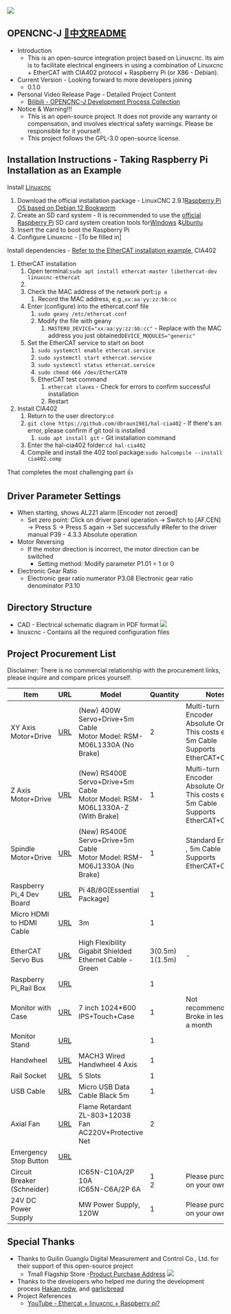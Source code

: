 ![](/Picture/machine.jpg)

## **OPENCNC-J**  [📖中文README](/README.md)

* Introduction
  * This is an open-source integration project based on Linuxcnc. Its aim is to facilitate electrical engineers in using a combination of Linuxcnc + EtherCAT with CIA402 protocol + Raspberry Pi (or X86 - Debian).
* Current Version - Looking forward to more developers joining
  * 0.1.0
* Personal Video Release Page - Detailed Project Content
  * [Bilibili - OPENCNC-J Development Process Collection](https://space.bilibili.com/341589947/channel/collectiondetail?sid=1918828)
* Notice & Warning!!!
  * This is an open-source project. It does not provide any warranty or compensation, and involves electrical safety warnings. Please be responsible for it yourself.
  * This project follows the GPL-3.0 open-source license.

## **Installation Instructions - Taking Raspberry Pi Installation as an Example**

Install [Linuxcnc](https://linuxcnc.org/)

1. Download the official installation package - LinuxCNC 2.9.1[Raspberry Pi OS based on Debian 12 Bookworm](https://www.linuxcnc.org/iso/linuxcnc-2.9.1-bookworm-rpi4.img.xz)
2. Create an SD card system - It is recommended to use the [official Raspberry Pi](https://www.raspberrypi.com/software/) SD card system creation tools for[Windows](https://downloads.raspberrypi.org/imager/imager_latest.exe) &[Ubuntu](https://downloads.raspberrypi.org/imager/imager_latest_amd64.deb)
3. Insert the card to boot the Raspberry Pi
4. Configure Linuxcnc - [To be filled in]

Install dependencies - [Refer to the EtherCAT installation example](https://forum.linuxcnc.org/ethercat/45336-ethercat-installation-from-repositories-how-to-step-by-step), CIA402

1. EtherCAT installation
   1. Open terminal:`sudo apt install ethercat-master libethercat-dev linuxcnc-ethercat`
   2.
   3. Check the MAC address of the network port:`ip a`
      1. Record the MAC address, e.g.,`xx:aa:yy:zz:bb:cc`
   4. Enter (configure) into the ethercat.conf file
      1. `sudo geany /etc/ethercat.conf`
      2. Modify the file with geany
         1. `MASTER0_DEVICE="xx:aa:yy:zz:bb:cc"` - Replace with the MAC address you just obtained`DEVICE_MODULES="generic"`
   5. Set the EtherCAT service to start on boot
      1. `sudo systemctl enable ethercat.service`
      2. `sudo systemctl start ethercat.service`
      3. `sudo systemctl status ethercat.service`
      4. `sudo chmod 666 /dev/EtherCAT0`
      5. EtherCAT test command
         1. `ethercat slaves` - Check for errors to confirm successful installation
         2. Restart
2. Install CIA402
   1. Return to the user directory:`cd`
   2. `git clone https://github.com/dbraun1981/hal-cia402` - If there's an error, please confirm if git tool is installed
      1. `sudo apt install git` - Git installation command
   3. Enter the hal-cia402 folder:`cd hal-cia402`
   4. Compile and install the 402 tool package:`sudo halcompile --install cia402.comp`

That completes the most challenging part 👍

## **Driver Parameter Settings**

* When starting, shows AL221 alarm [Encoder not zeroed]
  * Set zero point: Click on driver panel operation → Switch to [AF.CEN] → Press S → Press S again → Set successfully #Refer to the driver manual P39 - 4.3.3 Absolute operation
* Motor Reversing
  * If the motor direction is incorrect, the motor direction can be switched
    * Setting method: Modify parameter P1.01 = 1 or 0
* Electronic Gear Ratio
  * Electronic gear ratio numerator P3.08 Electronic gear ratio denominator P3.10

## **Directory Structure**

* CAD - Electrical schematic diagram in PDF format
  ![](/Picture/CAD.png)
* linuxcnc - Contains all the required configuration files

## **Project Procurement List**

Disclaimer: There is no commercial relationship with the procurement links, please inquire and compare prices yourself.


| Item                        | URL                                                                                                                                                                             | Model                                                                           | Quantity            | Notes                                                                                                  |
| ----------------------------- | --------------------------------------------------------------------------------------------------------------------------------------------------------------------------------- | --------------------------------------------------------------------------------- | --------------------- | -------------------------------------------------------------------------------------------------------- |
| XY Axis Motor+Drive         | [URL](https://detail.tmall.com/item.htm?id=651348933042&spm=2015.23436601.0.0)                                                                                                  | (New) 400W Servo+Drive+5m Cable<br/>Motor Model: RSM-M06L1330A (No Brake)       | 2                   | Multi-turn Encoder<br/>Absolute Origin, This costs extra,<br/> 5m Cable<br/>Supports EtherCAT+CIA402   |
| Z Axis Motor+Drive          | [URL](https://detail.tmall.com/item.htm?id=651348933042&spm=2015.23436601.0.0&skuId=4870002170807)                                                                              | (New) RS400E Servo+Drive+5m Cable<br/>Motor Model: RSM-M06L1330A-Z (With Brake) | 1                   | Multi-turn Encoder<br/>Absolute Origin!!! This costs extra, <br/>5m Cable<br/>Supports EtherCAT+CIA402 |
| Spindle Motor+Drive         | [URL](https://detail.tmall.com/item.htm?id=651348933042&spm=2015.23436601.0.0&skuId=4870002170807)                                                                              | (New) RS400E Servo+Drive+5m Cable<br/>Motor Model: RSM-M06J1330A (No Brake)     | 1                   | Standard Encoder<br/>, 5m Cable<br/>Supports EtherCAT+CIA402                                           |
| Raspberry Pi_4 Dev Board    | [URL](https://detail.tmall.com/item.htm?abbucket=2&id=608798378397&ns=1&skuId=4551930747475&spm=a230r.1.14.43.2fad28eea6m3ZB)                                                   | Pi 4B/8G[Essential Package]                                                     | 1                   |                                                                                                        |
| Micro HDMI to HDMI Cable    | [URL](https://detail.tmall.com/item.htm?abbucket=2&id=658377041318&ns=1&skuId=4747932408936&spm=a230r.1.14.7.399d1c02A92EDD)                                                    | 3m                                                                              | 1                   |                                                                                                        |
| EtherCAT Servo Bus          | [URL](https://detail.tmall.com/item.htm?abbucket=2&id=674202033100&ns=1&sku_properties=1627207:21423176984&spm=a230r.1.14.1.4e83345adWD5Zj)                                     | High Flexibility Gigabit Shielded Ethernet Cable - Green                        | 3(0.5m)<br/>1(1.5m) | -                                                                                                      |
| Raspberry Pi_Rail Box       | [URL](https://item.taobao.com/item.htm?spm=a230r.1.14.7.ae487264WDE38q&id=663400858369&ns=1&abbucket=2#detail)                                                                  |                                                                                 | 1                   |                                                                                                        |
| Monitor with Case           | [URL](https://detail.tmall.com/item.htm?id=666450227637&skuId=5093251227751&spm=pc_detail.27183998.202208.1.705a7dd62FFPiD)                                                     | 7 inch 1024*600 IPS+Touch+Case                                                  | 1                   | Not recommended,<br/>Broke in less than a month                                                        |
| Monitor Stand               | [URL](https://detail.tmall.com/item.htm?abbucket=17&id=687974425740&rn=c8d5c0a97e71825d8e11d5a7d7fd0f17&spm=a1z10.5-b.w4011-23875343074.107.14993b2bXRLXEy&skuId=4901270192689) |                                                                                 | 1                   |                                                                                                        |
| Handwheel                   | [URL](https://item.taobao.com/item.htm?spm=a21n57.1.0.0.10a6523cQWLmki&id=45130365561&ns=1&abbucket=0#detail)                                                                   | MACH3 Wired Handwheel 4 Axis                                                    | 1                   |                                                                                                        |
| Rail Socket                 | [URL](https://detail.tmall.com/item.htm?abbucket=2&id=677701080516&ns=1&spm=a21n57.1.0.0.162c523chCpKY3&skuId=5038263790059)                                                    | 5 Slots                                                                         | 1                   |                                                                                                        |
| USB Cable                   | [URL](https://item.taobao.com/item.htm?spm=a21n57.1.0.0.19d6523c0w91YJ&id=542169862221&ns=1&abbucket=2#detail)                                                                  | Micro USB Data Cable Black 5m                                                   | 1                   |                                                                                                        |
| Axial Fan                   | [URL](https://detail.tmall.com/item.htm?abbucket=2&id=658927980547&ns=1&skuId=4759805705081&spm=a21n57.1.0.0.6a79523cvWfTb0)                                                    | Flame Retardant ZL-803+12038 Fan AC220V+Protective Net                          | 2                   |                                                                                                        |
| Emergency Stop Button       | [URL](https://detail.tmall.com/item.htm?abbucket=2&id=552913814211&ns=1&spm=a21n57.1.0.0.347b523ctQ5vgw)                                                                        |                                                                                 |                     |                                                                                                        |
| Circuit Breaker (Schneider) |                                                                                                                                                                                 | IC65N-C10A/2P 10A<br/>IC65N-C6A/2P 6A                                           | 1<br/>2             | Please purchase on your own                                                                            |
| 24V DC Power Supply         |                                                                                                                                                                                 | MW Power Supply, 120W                                                           | 1                   | Please purchase on your own                                                                            |

## Special Thanks

* Thanks to Guilin Guanglu Digital Measurement and Control Co., Ltd. for their support of this open-source project
  * Tmall Flagship Store -[Product Purchase Address](https://guanglujj.tmall.com/shop/view_shop.htm?spm=a21n57.1.0.0.396d523cnfFegq&appUid=RAzN8HWJMBXJctTqz11nosKY98Wm2AwEqKJEpqoPs9YQHKEVNDc)
    ![](/Picture/guilinguanglu.png)
* Thanks to the developers who helped me during the development process [Hakan](https://forum.linuxcnc.org/cb-profile/22448-hakan),[rodw](https://forum.linuxcnc.org/cb-profile/rodw), and [garlicbread](https://forum.linuxcnc.org/cb-profile/garlicbread)
* Project References
  * [YouTube - Ethercat + linuxcnc + Raspberry pi?](https://www.youtube.com/watch?v=NQ-HnrusGJo&t=16s)
